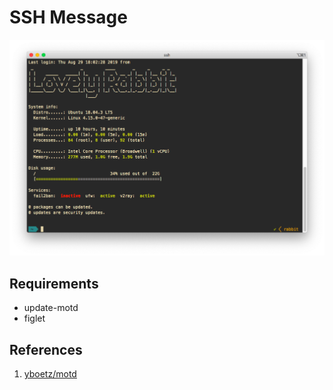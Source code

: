 # SSH Message

![motd](motd.png)

## Requirements

  * update-motd
  * figlet

## References

1. [yboetz/motd](https://github.com/yboetz/motd)